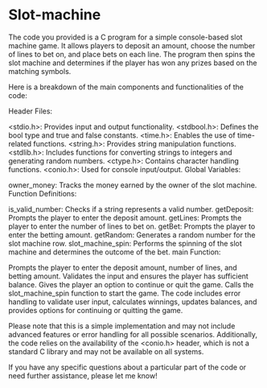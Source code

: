 # Slot-machine
The code you provided is a C program for a simple console-based slot machine game. It allows players to deposit an amount, choose the number of lines to bet on, and place bets on each line. The program then spins the slot machine and determines if the player has won any prizes based on the matching symbols.

Here is a breakdown of the main components and functionalities of the code:

Header Files:

<stdio.h>: Provides input and output functionality.
<stdbool.h>: Defines the bool type and true and false constants.
<time.h>: Enables the use of time-related functions.
<string.h>: Provides string manipulation functions.
<stdlib.h>: Includes functions for converting strings to integers and generating random numbers.
<ctype.h>: Contains character handling functions.
<conio.h>: Used for console input/output.
Global Variables:

owner_money: Tracks the money earned by the owner of the slot machine.
Function Definitions:

is_valid_number: Checks if a string represents a valid number.
getDeposit: Prompts the player to enter the deposit amount.
getLines: Prompts the player to enter the number of lines to bet on.
getBet: Prompts the player to enter the betting amount.
getRandom: Generates a random number for the slot machine row.
slot_machine_spin: Performs the spinning of the slot machine and determines the outcome of the bet.
main Function:

Prompts the player to enter the deposit amount, number of lines, and betting amount.
Validates the input and ensures the player has sufficient balance.
Gives the player an option to continue or quit the game.
Calls the slot_machine_spin function to start the game.
The code includes error handling to validate user input, calculates winnings, updates balances, and provides options for continuing or quitting the game.

Please note that this is a simple implementation and may not include advanced features or error handling for all possible scenarios. Additionally, the code relies on the availability of the <conio.h> header, which is not a standard C library and may not be available on all systems.

If you have any specific questions about a particular part of the code or need further assistance, please let me know!
